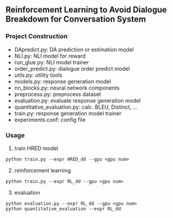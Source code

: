 ## Reinforcement Learning to Avoid Dialogue Breakdown for Conversation System

### Project Construction
- DApredict.py: DA prediction or estimation model
- NLI.py: NLI model for reward
- run_glue.py: NLI model trainer
- order_predict.py: dialogue order predict model
- utils.py: utility tools
- models.py: response generation model
- nn_blocks.py: neural network components
- preprocess.py: preprocess dataset
- evaluation.py: evaluate response generation model
- quantitative_evaluation.py: calc. BLEU, Distinct, ...
- train.py: response generation model trainer
- experiments.conf: config file

### Usage
1. train HRED model
```
python train.py --expr HRED_dd --gpu <gpu num>
```

2. reinforcement learning
```
python train.py --expr RL_dd --gpu <gpu num>
```

3. evaluation
```
python evaluation.py --expr RL_dd --gpu <gpu num>
python quantitative_evaluation --expr RL_dd
```